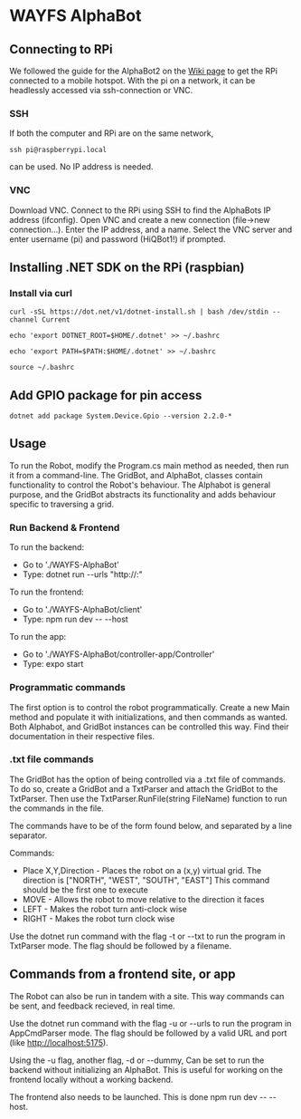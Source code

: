 # WAYFS AlphaBot

## Connecting to RPi
We followed the guide for the AlphaBot2 on the [Wiki page](https://hiq365.atlassian.net/wiki/spaces/Labbet/pages/18055489/Robot) to get the RPi connected to a mobile hotspot. With the pi on a network, it can be headlessly accessed via ssh-connection or VNC.

### SSH
If both the computer and RPi are on the same network,
```console
ssh pi@raspberrypi.local
```
can be used. No IP address is needed.

### VNC
Download VNC. Connect to the RPi using SSH to find the AlphaBots IP address (ifconfig). Open VNC and create a new connection (file->new connection...). Enter the IP address, and a name. Select the VNC server and enter username (pi) and password (HiQBot1!) if prompted.

## Installing .NET SDK on the RPi (raspbian)

### Install via curl
```console
curl -sSL https://dot.net/v1/dotnet-install.sh | bash /dev/stdin --channel Current
```

```console
echo 'export DOTNET_ROOT=$HOME/.dotnet' >> ~/.bashrc
```

```console
echo 'export PATH=$PATH:$HOME/.dotnet' >> ~/.bashrc
```

```console
source ~/.bashrc
```

## Add GPIO package for pin access

```console
dotnet add package System.Device.Gpio --version 2.2.0-*
```

## Usage

To run the Robot, modify the Program.cs main method as needed, then run it from a command-line.
The GridBot, and AlphaBot, classes contain functionality to control the Robot's behaviour.
The Alphabot is general purpose, and the GridBot abstracts its functionality and adds behaviour specific to traversing a grid.

### Run Backend & Frontend

To run the backend:
* Go to './WAYFS-AlphaBot'
* Type: dotnet run --urls "http://<rpi-ip-address>:<port>"

To run the frontend:
* Go to './WAYFS-AlphaBot/client'
* Type: npm run dev -- --host

To run the app:
* Go to './WAYFS-AlphaBot/controller-app/Controller'
* Type: expo start

### Programmatic commands
The first option is to control the robot programmatically. Create a new Main method and populate it with initializations, and then commands as wanted. Both Alphabot, and GridBot instances can be controlled this way.
Find their documentation in their respective files.

### .txt file commands
The GridBot has the option of being controlled via a .txt file of commands.
To do so, create a GridBot and a TxtParser and attach the GridBot to the TxtParser.
Then use the TxtParser.RunFile(string FileName) function to run the commands in the file.

The commands have to be of the form found below, and separated by a line separator.

Commands:
* Place X,Y,Direction - Places the robot on a (x,y) virtual grid. The direction is ["NORTH", "WEST", "SOUTH", "EAST"] This command should be the first one to execute
* MOVE - Allows the robot to move relative to the direction it faces
* LEFT - Makes the robot turn anti-clock wise
* RIGHT - Makes the robot turn clock wise

Use the dotnet run command with the flag -t or --txt to run the program in TxtParser mode. The flag should be followed by a filename.

## Commands from a frontend site, or app
The Robot can also be run in tandem with a site. This way commands can be sent, and feedback recieved, in real time.

Use the dotnet run command with the flag -u or --urls to run the program in AppCmdParser mode. The flag should be followed by a valid URL and port (like <http://localhost:5175>).

Using the -u flag, another flag, -d or --dummy, Can be set to run the backend without initializing an AlphaBot. This is useful for working on the frontend locally without a working backend.

The frontend also needs to be launched. This is done npm run dev -- --host.